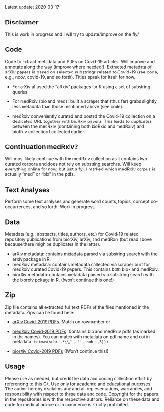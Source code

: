 Latest update: 2020-03-17

Disclaimer
----------

This is work in progress and I will try to update/improve on the fly/

Code
----

Code to extract metadata and PDFs on Covid-19 articles. Will improve and
annotate along the way (improve where needed!). Extracted metadata of
arXiv papers is based on selected substrings related to Covid-19 (see
code, e.g., ncov, covid-19, and so forth). Titles speak for itself for
now.

-   For arXiv aI used the “aRxiv” packages for R using a set of
    substring queries.

-   For medRxiv (bio and med) I built a scraper that (thus far) grabs
    slightly less metadata than those mentioned above (see code).

-   medRxiv conveniently curated and posted the Covid-19 collection on a
    dedicated URL together with bioRxiv papers. This leads to duplicates
    between the medRxiv (containing both bioRxic and medRxiv) and
    bioRxiv collection I collected earlier.

Continuation medRxiv?
---------------------

Will most likely continue with the medRxiv collection as it contains two
curated corpora and does not rely on substring searches. Will keep
everything online for now, but just a fyi. I marked which medRxiv corpus
is actually “med” or “bio” in the pdfs.

Text Analyses
-------------

Perform some text analyses and generate word counts, topics, concept
co-occurrences, and so forth. Work in progress.

Data
----

Metadata (e.g., abstracts, titles, authors, etc.) for Covid-19 related
repository publications from biorXiv, arXiv, and medRxiv (but read above
because there migh be duplicates in the latter).

-   arXiv metadata: contains metadata parsed via substring search with
    the arxiv package in R.
-   medRxiv metadata: contains metadata collected via scraper built for
    medRxiv curated Covid-19 papers. This contains *both* bio- and
    medRxiv.
-   biorXiv metadata: contains metadata parsed via substring search with
    the biorxiv pckage in R. (!won’t continue this one!)

Zip
---

Zip file contains all extracted full text PDFs of the files mentioned in
the metadata. Zips can be found here:

-   [arXiv Covid-2019
    PDFs](https://stanford.box.com/v/arxiv-covid-19-20200316). Match on
    rownumber or

-   [medRxiv Covid-2019
    PDFs](https://stanford.box.com/v/medrxiv-covid-19-20200317).
    Contains bio and medRxiv pdfs (as marked in the names). You can
    match with metadata on pdf name and doi in metadata:
    `trimws(sub('.*\\/', '', huh[i,3]))`

-   [biorXiv Covid-2019
    PDFs](https://stanford.box.com/v/biorxiv-covid-19-20200316) (!Won’t
    continue this!)

Usage
-----

Please use as needed, but credit the data and coding collection effort
by referencing to this Git. Use only for academic and educational
purposes. The author hereby disclaims any and all representations,
warranties, and responsibility with respect to these data and code.
Copyright for the papers in the repositories is with the respective
authors. Reliance on these data and code for medical advice or in
commerce is strictly prohibited.
